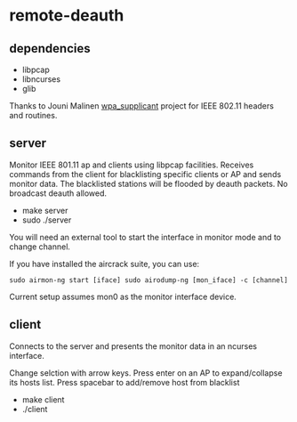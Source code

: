 # remote-deauth

dependencies
------------
- libpcap
- libncurses
- glib

Thanks to Jouni Malinen [wpa_supplicant](https://github.com/realdesktop/wpa_supplicant) project for IEEE 802.11 headers and routines.

server
------
Monitor IEEE 801.11 ap and clients using libpcap facilities.
Receives commands from the client for blacklisting specific clients or AP and sends monitor data.
The blacklisted stations will be flooded by deauth packets.
No broadcast deauth allowed.

- make server
- sudo ./server

You will need an external tool to start the interface in monitor mode and to
change channel.

If you have installed the aircrack suite, you can use:

`
sudo airmon-ng start [iface]
sudo airodump-ng [mon_iface] -c [channel]
`

Current setup assumes mon0 as the monitor interface device.

client
------
Connects to the server and presents the monitor data in an ncurses interface.

Change selction with arrow keys.
Press enter on an AP to expand/collapse its hosts list.
Press spacebar to add/remove host from blacklist

- make client
- ./client
